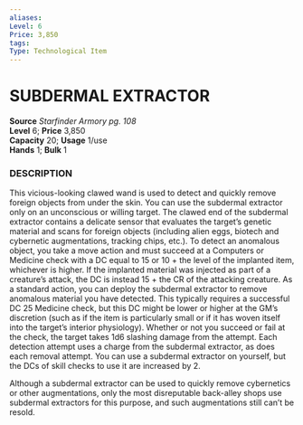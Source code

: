 ```yaml
---
aliases: 
Level: 6
Price: 3,850
tags: 
Type: Technological Item
---
```


# SUBDERMAL EXTRACTOR

**Source** _Starfinder Armory pg. 108_  
**Level** 6; **Price** 3,850  
**Capacity** 20; **Usage** 1/use  
**Hands** 1; **Bulk** 1

### DESCRIPTION

This vicious-looking clawed wand is used to detect and quickly remove foreign objects from under the skin. You can use the subdermal extractor only on an unconscious or willing target. The clawed end of the subdermal extractor contains a delicate sensor that evaluates the target’s genetic material and scans for foreign objects (including alien eggs, biotech and cybernetic augmentations, tracking chips, etc.). To detect an anomalous object, you take a move action and must succeed at a Computers or Medicine check with a DC equal to 15 or 10 + the level of the implanted item, whichever is higher. If the implanted material was injected as part of a creature’s attack, the DC is instead 15 + the CR of the attacking creature. As a standard action, you can deploy the subdermal extractor to remove anomalous material you have detected. This typically requires a successful DC 25 Medicine check, but this DC might be lower or higher at the GM’s discretion (such as if the item is particularly small or if it has woven itself into the target’s interior physiology). Whether or not you succeed or fail at the check, the target takes 1d6 slashing damage from the attempt. Each detection attempt uses a charge from the subdermal extractor, as does each removal attempt. You can use a subdermal extractor on yourself, but the DCs of skill checks to use it are increased by 2.  
  
Although a subdermal extractor can be used to quickly remove cybernetics or other augmentations, only the most disreputable back-alley shops use subdermal extractors for this purpose, and such augmentations still can’t be resold.